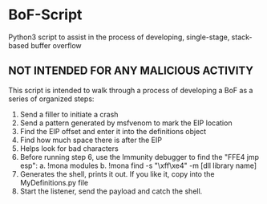 # BoF-Script
Python3 script to assist in the process of developing, single-stage, stack-based buffer overflow


## NOT INTENDED FOR ANY MALICIOUS ACTIVITY
This script is intended to walk through a process of developing a BoF as a series of
organized steps:
1. Send a filler to initiate a crash
2. Send a pattern generated by msfvenom to mark the EIP location
3. Find the EIP offset and enter it into the definitions object
4. Find how much space there is after the EIP
5. Helps look for bad characters
6. Before running step 6, use the Immunity debugger to find the "FFE4 jmp esp":
   a. !mona modules
   b. !mona find -s "\xff\xe4" -m [dll library name]
7. Generates the shell, prints it out. If you like it, copy into the MyDefinitions.py file
8. Start the listener, send the payload and catch the shell.